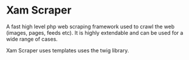 Xam Scraper
===========

A fast high level php web scraping framework used to crawl the web (images, pages, feeds etc). It is highly extendable and can be used for a wide range of cases.

Xam Scraper uses templates uses the twig library. 
